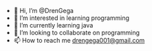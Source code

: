 - 👋 Hi, I’m @DrenGega
- 👀 I’m interested in learning programming
- 🌱 I’m currently learning java 
- 💞️ I’m looking to collaborate on programming 
- 📫 How to reach me drengega001@gmail.com

<!---
DrenGega/DrenGega is a ✨ special ✨ repository because its `README.md` (this file) appears on your GitHub profile.
You can click the Preview link to take a look at your changes.
--->
